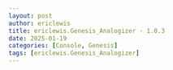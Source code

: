 ```yaml
---
layout: post
author: ericlewis
title: ericlewis.Genesis_Analogizer - 1.0.3
date: 2025-01-19
categories: [Console, Genesis]
tags: [ericlewis.Genesis_Analogizer]
---
```


